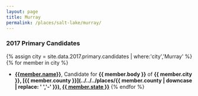 ```yaml
---
layout: page
title: Murray
permalink: /places/salt-lake/murray/
---
```


### 2017 Primary Candidates
{% assign city = site.data.2017.primary.candidates | where:'city','Murray' %}
{% for member in city  %}
- <strong>[{{member.name}}](../../../people/{{member.id}})</strong>, Candidate for <strong>{{ member.body }}</strong> of <strong>{{ member.city }}, [{{ member.county }}](../../../places/{{ member.county | downcase | replace: ' ','-' }}), [{{ member.state }}](../../../places)</strong>
{% endfor %}
